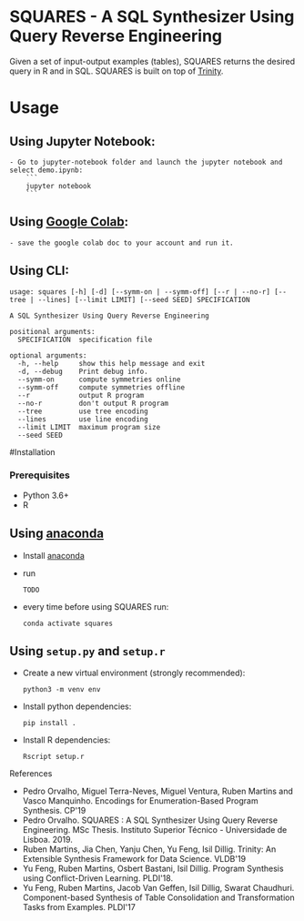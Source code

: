 # SQUARES - A SQL Synthesizer Using Query Reverse Engineering

Given a set of input-output examples (tables), SQUARES returns the desired query in R and in SQL. SQUARES is built on top of [Trinity](https://github.com/fredfeng/Trinity).

    
# Usage

## Using Jupyter Notebook:
    - Go to jupyter-notebook folder and launch the jupyter notebook and select demo.ipynb:
        ```
        jupyter notebook
        ```
  
## Using [Google Colab](https://colab.research.google.com/drive/1wPwP1iWBLqmNTk9ffxNPR0mj3GbbUZr2):
    - save the google colab doc to your account and run it.

## Using CLI:
```
usage: squares [-h] [-d] [--symm-on | --symm-off] [--r | --no-r] [--tree | --lines] [--limit LIMIT] [--seed SEED] SPECIFICATION

A SQL Synthesizer Using Query Reverse Engineering

positional arguments:
  SPECIFICATION  specification file

optional arguments:
  -h, --help     show this help message and exit
  -d, --debug    Print debug info.
  --symm-on      compute symmetries online
  --symm-off     compute symmetries offline
  --r            output R program
  --no-r         don't output R program
  --tree         use tree encoding
  --lines        use line encoding
  --limit LIMIT  maximum program size
  --seed SEED
```


#Installation

### Prerequisites
- Python 3.6+
- R

## Using [anaconda](https://www.anaconda.com)

- Install [anaconda](https://www.anaconda.com)
- run 
  ```
  TODO
  ```
 
- every time before using SQUARES run:
    ```
    conda activate squares
    ```

## Using `setup.py` and `setup.r`

- Create a new virtual environment (strongly recommended):
  ```
  python3 -m venv env
  ```

- Install python dependencies:
  ```
  pip install .
  ```
  
- Install R dependencies:
  ```
  Rscript setup.r
  ```

References

 - Pedro Orvalho, Miguel Terra-Neves, Miguel Ventura, Ruben Martins and Vasco Manquinho. Encodings for Enumeration-Based Program Synthesis. CP'19
 - Pedro Orvalho. SQUARES : A SQL Synthesizer Using Query Reverse Engineering. MSc Thesis. Instituto Superior Técnico - Universidade de Lisboa. 2019.
 - Ruben Martins, Jia Chen, Yanju Chen, Yu Feng, Isil Dillig. Trinity: An Extensible Synthesis Framework for Data Science. VLDB'19
- Yu Feng, Ruben Martins, Osbert Bastani, Isil Dillig. Program Synthesis using Conflict-Driven Learning. PLDI'18.
 - Yu Feng, Ruben Martins, Jacob Van Geffen, Isil Dillig, Swarat Chaudhuri. Component-based Synthesis of Table Consolidation and Transformation Tasks from Examples. PLDI'17

